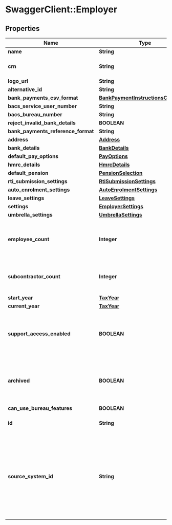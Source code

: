 # SwaggerClient::Employer

## Properties
Name | Type | Description | Notes
------------ | ------------- | ------------- | -------------
**name** | **String** |  | 
**crn** | **String** | Company Registration Number | [optional] 
**logo_url** | **String** |  | [optional] 
**alternative_id** | **String** |  | [optional] 
**bank_payments_csv_format** | [**BankPaymentInstructionsCsvFormat**](BankPaymentInstructionsCsvFormat.md) |  | [optional] 
**bacs_service_user_number** | **String** |  | [optional] 
**bacs_bureau_number** | **String** |  | [optional] 
**reject_invalid_bank_details** | **BOOLEAN** |  | [optional] 
**bank_payments_reference_format** | **String** |  | [optional] 
**address** | [**Address**](Address.md) |  | [optional] 
**bank_details** | [**BankDetails**](BankDetails.md) |  | [optional] 
**default_pay_options** | [**PayOptions**](PayOptions.md) |  | [optional] 
**hmrc_details** | [**HmrcDetails**](HmrcDetails.md) |  | [optional] 
**default_pension** | [**PensionSelection**](PensionSelection.md) |  | [optional] 
**rti_submission_settings** | [**RtiSubmissionSettings**](RtiSubmissionSettings.md) |  | [optional] 
**auto_enrolment_settings** | [**AutoEnrolmentSettings**](AutoEnrolmentSettings.md) |  | [optional] 
**leave_settings** | [**LeaveSettings**](LeaveSettings.md) |  | [optional] 
**settings** | [**EmployerSettings**](EmployerSettings.md) |  | [optional] 
**umbrella_settings** | [**UmbrellaSettings**](UmbrellaSettings.md) |  | [optional] 
**employee_count** | **Integer** | [readonly] The number of Employees this Employer has, including CIS Subcontractors. | [optional] 
**subcontractor_count** | **Integer** | [readonly] The number of CIS Subcontractors this Employer has. | [optional] 
**start_year** | [**TaxYear**](TaxYear.md) |  | [optional] 
**current_year** | [**TaxYear**](TaxYear.md) |  | [optional] 
**support_access_enabled** | **BOOLEAN** | If set to true then the support team can access this employer to help resolve  support queries | [optional] 
**archived** | **BOOLEAN** | A flag to indicate whather or not the employer is Archived, ie no longer actively used | [optional] 
**can_use_bureau_features** | **BOOLEAN** |  | [optional] 
**id** | **String** | [readonly] The unique id of the object | [optional] 
**source_system_id** | **String** | [readonly] Can only be given a value when the employer is created. It can then never be changed.\\n  Used by external systems so they can store an immutable reference | [optional] 

